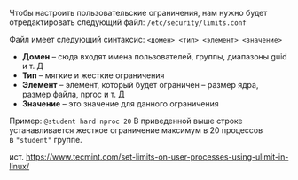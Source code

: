 
Чтобы настроить пользовательские ограничения, нам нужно будет отредактировать следующий файл:
`/etc/security/limits.conf`

Файл имеет следующий синтаксис:
`<домен> <тип> <элемент> <значение>`

- **Домен** – сюда входят имена пользователей, группы, диапазоны guid и т. Д
- **Тип** – мягкие и жесткие ограничения
- **Элемент** – элемент, который будет ограничен – размер ядра, размер файла, nproc и т. Д
- **Значение** – это значение для данного ограничения

Пример:
`@student hard nproc 20`
В приведенной выше строке устанавливается жесткое ограничение максимум в 20 процессов в `"student"` группе.





ист. https://www.tecmint.com/set-limits-on-user-processes-using-ulimit-in-linux/